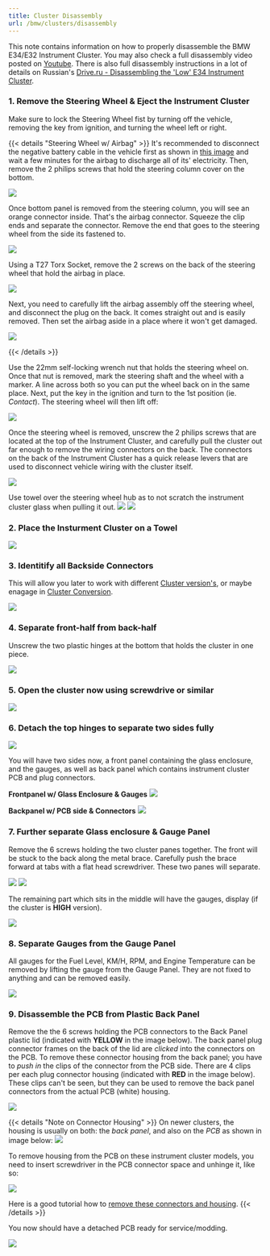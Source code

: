 ```yaml
---
title: Cluster Disassembly
url: /bmw/clusters/disassembly
---
```


This note contains information on how to properly disassemble the BMW E34/E32 Instrument Cluster. You may also check a full disassembly video posted on [Youtube](https://www.youtube.com/watch?v=r3MjNCDxD48). There is also full disassembly instructions in a lot of details on Russian's [Drive.ru - Disassembling the 'Low' E34 Instrument Cluster](https://www.drive2.ru/l/600386951031295206/).

### 1. Remove the Steering Wheel & Eject the Instrument Cluster

Make sure to lock the Steering Wheel fist by turning off the vehicle, removing the key from ignition, and turning the wheel left or right.

{{< details "Steering Wheel w/ Airbag" >}}
It's recommended to disconnect the negative battery cable in the vehicle first as shown in [this image](https://i.imgur.com/yeUljHH.jpeg) and wait a few minutes for the airbag to discharge all of its' electricity. Then, remove the 2 philips screws that hold the steering column cover on the bottom.

![](https://i.imgur.com/AmxlY1r.jpeg)

Once bottom panel is removed from the steering column, you will see an orange connector inside. That's the airbag connector. Squeeze the clip ends and separate the connector. Remove the end that goes to the steering wheel from the side its fastened to.

![](https://i.imgur.com/cF5abus.jpeg)

Using a T27 Torx Socket, remove the 2 screws on the back of the steering wheel that hold the airbag in place.

![](https://i.imgur.com/YAsJA39.jpeg)

Next, you need to carefully lift the airbag assembly off the steering wheel, and disconnect the plug on the back. It comes straight out and is easily removed. Then set the airbag aside in a place where it won't get damaged.

![](https://i.imgur.com/iQzNz0F.jpeg)

{{< /details >}}

Use the 22mm self-locking wrench nut that holds the steering wheel on. Once that nut is removed, mark the steering shaft and the wheel with a marker. A line across both so you can put the wheel back on in the same place. Next, put the key in the ignition and turn to the 1st position (ie. _Contact_). The steering wheel will then lift off:

![](https://i.imgur.com/fsM2v3J.jpeg)

Once the steering wheel is removed, unscrew the 2 philips screws that are located at the top of the Instrument Cluster, and carefully pull the cluster out far enough to remove the wiring connectors on the back. The connectors on the back of the Instrument Cluster has a quick release levers that are used to disconnect vehicle wiring with the cluster itself.

![](https://i.imgur.com/GB1nCxr.jpeg)

Use towel over the steering wheel hub as to not scratch the instrument cluster glass when pulling it out.
![](https://i.imgur.com/faSGzGP.jpeg)
![](https://i.imgur.com/6H7yrKr.jpeg)

### 2. Place the Insturment Cluster on a Towel

![](https://i.imgur.com/jtfACnb.jpeg)

### 3. Identitify all Backside Connectors

This will allow you later to work with different [Cluster version's](/instrument-clusters), or maybe enagage in [Cluster Conversion](/cluster-conversion).

![](https://i.imgur.com/X6GEBb7.jpeg)

### 4. Separate front-half from back-half

Unscrew the two plastic hinges at the bottom that holds the cluster in one piece.

![](https://i.imgur.com/stGXOkC.jpeg)

### 5. Open the cluster now using screwdrive or similar

![](https://i.imgur.com/FTAkUm9.jpeg)

### 6. Detach the top hinges to separate two sides fully

![](https://i.imgur.com/x2wGyAV.jpeg)

You will have two sides now, a front panel containing the glass enclosure, and the gauges, as well as back panel which contains instrument cluster PCB and plug connectors.

**Frontpanel w/ Glass Enclosure & Gauges**
![](https://i.imgur.com/A9LgS7Y.png)

**Backpanel w/ PCB side & Connectors**
![](https://i.imgur.com/wiFbPRr.png)

### 7. Further separate Glass enclosure & Gauge Panel

Remove the 6 screws holding the two cluster panes together. The front will be stuck to the back along the metal brace. Carefully push the brace forward at tabs with a flat head screwdriver. These two panes will separate.

![](https://i.imgur.com/l28MzFq.jpeg)
![](https://i.imgur.com/V5IDB1n.jpeg)

The remaining part which sits in the middle will have the gauges, display (if the cluster is **HIGH** version).

![](http://www.bimmerboard.com/members/shogun/Speedo_Gauge_Front.jpg)

### 8. Separate Gauges from the Gauge Panel

All gauges for the Fuel Level, KM/H, RPM, and Engine Temperature can be removed by lifting the gauge from the Gauge Panel. They are not fixed to anything and can be removed easily.

![](https://i.imgur.com/4PgyYnM.jpeg)

### 9. Disassemble the PCB from Plastic Back Panel

Remove the the 6 screws holding the PCB connectors to the Back Panel plastic lid (indicated with **YELLOW** in the image below). The back panel plug connector frames on the back of the lid are *clicked* into the connectors on the PCB. To remove these connector housing from the back panel; you have to *push in* the clips of the connector from the PCB side. There are 4 clips per each plug connector housing (indicated with **RED** in the image below). These clips can't be seen, but they can be used to remove the back panel connectors from the actual PCB (white) housing.

![](https://i.imgur.com/3vrW5HC.png)

{{< details "Note on Connector Housing" >}}
On newer clusters, the housing is usually on both: the *back panel*, and also on the *PCB* as shown in image below:
![](https://i.imgur.com/thEj5w2.png)

To remove housing from the PCB on these instrument cluster models, you need to insert screwdriver in the PCB connector space and unhinge it, like so:

![](https://i.imgur.com/kDnGXrR.png)

Here is a good tutorial how to [remove these connectors and housing](https://www.youtube.com/watch?v=ln26cPpp7HU).
{{< /details >}}

You now should have a detached PCB ready for service/modding.

![](https://i.imgur.com/OohIhxC.jpeg)